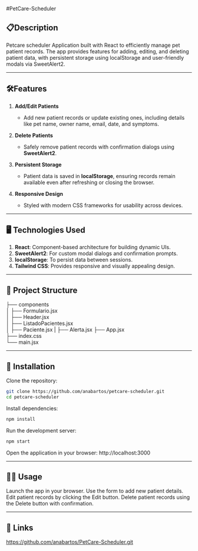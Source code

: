 #PetCare-Scheduler

## 📋Description

Petcare scheduler Application built with React to efficiently manage pet patient records. The app provides features for adding, editing, and deleting patient data, with persistent storage using localStorage and user-friendly modals via SweetAlert2.

---

## 🛠Features

1. **Add/Edit Patients**  
   - Add new patient records or update existing ones, including details like pet name, owner name, email, date, and symptoms.  

2. **Delete Patients**  
   - Safely remove patient records with confirmation dialogs using **SweetAlert2**.  

3. **Persistent Storage**  
   - Patient data is saved in **localStorage**, ensuring records remain available even after refreshing or closing the browser.  

4. **Responsive Design**  
   - Styled with modern CSS frameworks for usability across devices.  

---

## 🖥 Technologies Used

1. **React**: Component-based architecture for building dynamic UIs.  
2. **SweetAlert2**: For custom modal dialogs and confirmation prompts.  
3. **localStorage**: To persist data between sessions.  
4. **Tailwind CSS**: Provides responsive and visually appealing design. 

---

## 📂 Project Structure

├── components  
│   ├── Formulario.jsx   
│   ├── Header.jsx       
│   ├── ListadoPacientes.jsx  
│   ├── Paciente.jsx 
|   ├── Alerta.jsx 
├── App.jsx                
├── index.css            
└── main.jsx               

---

##  🚀 Installation

Clone the repository:
```bash
git clone https://github.com/anabartos/petcare-scheduler.git
cd petcare-scheduler
```

Install dependencies:
```bash
npm install
```
Run the development server:
```bash
npm start
```
Open the application in your browser:
http://localhost:3000

---

## 🧑‍💻 Usage

Launch the app in your browser.
Use the form to add new patient details.
Edit patient records by clicking the Edit button.
Delete patient records using the Delete button with confirmation.

---

## 🔗 Links

https://github.com/anabartos/PetCare-Scheduler.git

